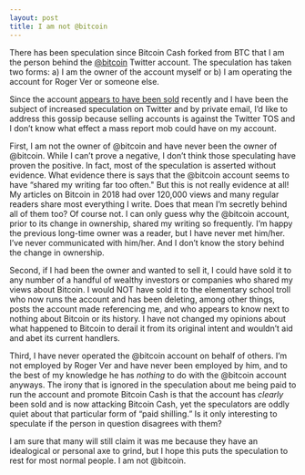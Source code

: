 ```yaml
---
layout: post
title: I am not @bitcoin
---
```


There has been speculation since Bitcoin Cash forked from BTC that I am the person behind the [@bitcoin](https://twitter.com/bitcoin) Twitter account. The speculation has taken two forms: a) I am the owner of the account myself or b) I am operating the account for Roger Ver or someone else.

Since the account [appears to have been sold](https://coinspice.io/news/midnight-massacre-bitcoin-twitter-account-trading-hands-deleted-tweets-new-link-mystery/) recently and I have been the subject of increased speculation on Twitter and by private email, I’d like to address this gossip because selling accounts is against the Twitter TOS and I don’t know what effect a mass report mob could have on my account. 

First, I am not the owner of @bitcoin and have never been the owner of @bitcoin. While I can’t prove a negative, I don’t think those speculating have proven the positive. In fact, most of the speculation is asserted without evidence. What evidence there is says that the @bitcoin account seems to  have “shared my writing far too often." But this is not really evidence at all! My articles on Bitcoin in 2018 had over 120,000 views and many regular readers share most everything I write. Does that mean I’m secretly behind all of them too? Of course not. I can only guess why the @bitcoin account, prior to its change in ownership, shared my writing so frequently.  I’m happy the previous long-time owner was a reader, but I have never met him/her. I’ve never communicated with him/her. And I don’t know the story behind the change in ownership.

Second, if I had been the owner and wanted to sell it, I could have sold it to any number of a handful of wealthy investors or companies who shared my views about Bitcoin. I would NOT have sold it to the elementary school troll who now runs the account and has been deleting, among other things, posts the account made referencing me, and who appears to know next to nothing about Bitcoin or its history. I have not changed my opinions about what happened to Bitcoin to derail it from its original intent and wouldn’t aid and abet its current handlers.

Third, I have never operated the @bitcoin account on behalf of others. I’m not employed by Roger Ver and have never been employed by him, and to the best of my knowledge he has *nothing* to do with the @bitcoin account anyways. The irony that is ignored in the speculation about me being paid to run the account and promote Bitcoin Cash is that the account has *clearly* been sold and is now attacking Bitcoin Cash, yet the speculators are oddly quiet about that particular form of “paid shilling.” Is it only interesting to speculate if the person in question disagrees with them?

I am sure that many will still claim it was me because they have an idealogical or personal axe to grind, but I hope this puts the speculation to rest for most normal people. I am not @bitcoin.

